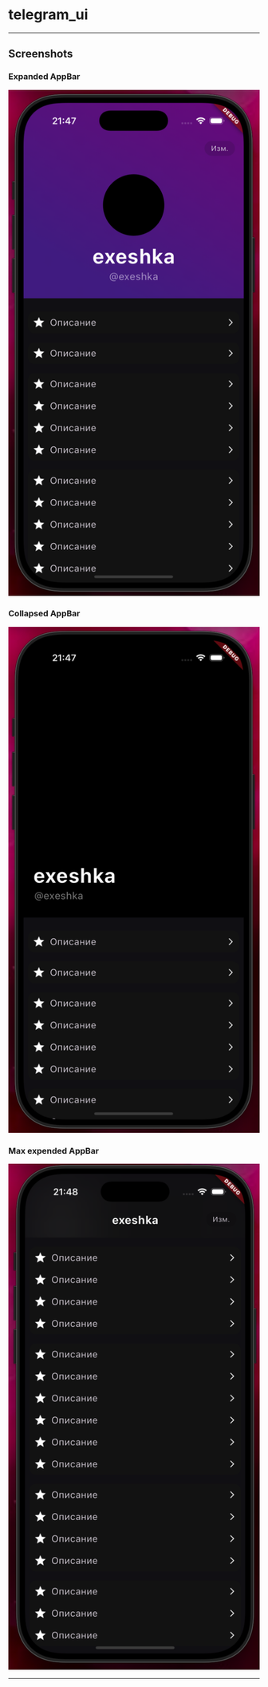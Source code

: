 # telegram_ui


---

## Screenshots

### Expanded AppBar
![Expanded AppBar](assets/img/1.png)

### Collapsed AppBar
![Collapsed AppBar](assets/img/2.png)

### Max expended AppBar
![Animated Transition](assets/img/3.png)

---